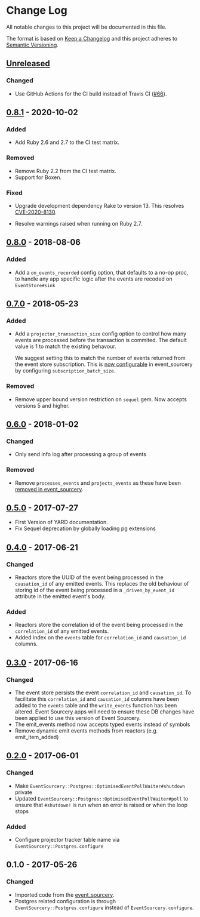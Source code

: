 # Change Log

All notable changes to this project will be documented in this file.

The format is based on [Keep a Changelog](http://keepachangelog.com/)
and this project adheres to [Semantic Versioning](http://semver.org/).

## [Unreleased]
### Changed

- Use GitHub Actions for the CI build instead of Travis CI ([#66]).

[#66]: https://github.com/envato/event_sourcery-postgres/pull/66

## [0.8.1] - 2020-10-02
### Added
- Add Ruby 2.6 and 2.7 to the CI test matrix.

### Removed
- Remove Ruby 2.2 from the CI test matrix.
- Support for Boxen.

### Fixed
- Upgrade development dependency Rake to version 13. This resolves
  [CVE-2020-8130](https://github.com/advisories/GHSA-jppv-gw3r-w3q8).

- Resolve warnings raised when running on Ruby 2.7.

## [0.8.0] - 2018-08-06
### Added
- Add a `on_events_recorded` config option, that defaults to a no-op proc, \
  to handle any app specific logic after the events are recoded on `EventStore#sink`

## [0.7.0] - 2018-05-23
### Added
- Add a `projector_transaction_size` config option to control how many events
  are processed before the transaction is commited. The default value is 1 to
  match the existing behavour.

  We suggest setting this to match the number of events returned from the event
  store subscription. This is [now configurable](https://github.com/envato/event_sourcery/pull/197)
  in event_sourcery by configuring `subscription_batch_size`.

### Removed
- Remove upper bound version restriction on `sequel` gem. Now accepts versions
  5 and higher.

## [0.6.0] - 2018-01-02
### Changed

- Only send info log after processing a group of events

### Removed
  - Remove `processes_events` and `projects_events` as these have been [removed
  in event_sourcery](https://github.com/envato/event_sourcery/pull/161).

## [0.5.0] - 2017-07-27
- First Version of YARD documentation.
- Fix Sequel deprecation by globally loading pg extensions

## [0.4.0] - 2017-06-21
### Changed
- Reactors store the UUID of the event being processed in the `causation_id`
  of any emitted events. This replaces the old behaviour of storing id of the
  event being processed in a `_driven_by_event_id` attribute in the emitted
  event's body.

### Added
- Reactors store the correlation id of the event being processed in the
  `correlation_id` of any emitted events.
- Added index on the `events` table for `correlation_id` and `causation_id`
  columns.

## [0.3.0] - 2017-06-16
### Changed
- The event store persists the event `correlation_id` and `causation_id`.
  To facilitate this `correlation_id` and `causation_id` columns have been
  added to the `events` table and the `write_events` function has been
  altered. Event Sourcery apps will need to ensure these DB changes have
  been applied to use this version of Event Sourcery.
- The emit_events method now accepts typed events instead of symbols
- Remove dynamic emit events methods from reactors (e.g. emit_item_added)

## [0.2.0] - 2017-06-01
### Changed
- Make `EventSourcery::Postgres::OptimisedEventPollWaiter#shutdown` private
- Updated `EventSourcery::Postgres::OptimisedEventPollWaiter#poll` to ensure that `#shutdown!` is run when an error is raised
or when the loop stops

### Added
- Configure projector tracker table name via `EventSourcery::Postgres.configure`

## 0.1.0 - 2017-05-26
### Changed
- Imported code from the [event_sourcery](https://github.com/envato/event_sourcery).
- Postgres related configuration is through `EventSourcery::Postgres.configure`
  instead of `EventSourcery.configure`.

[Unreleased]: https://github.com/envato/event_sourcery-postgres/compare/v0.8.1...HEAD
[0.8.1]: https://github.com/envato/event_sourcery-postgres/compare/v0.8.0...v0.8.1
[0.8.0]: https://github.com/envato/event_sourcery-postgres/compare/v0.7.0...v0.8.0
[0.7.0]: https://github.com/envato/event_sourcery-postgres/compare/v0.6.0...v0.7.0
[0.6.0]: https://github.com/envato/event_sourcery-postgres/compare/v0.5.0...v0.6.0
[0.5.0]: https://github.com/envato/event_sourcery-postgres/compare/v0.4.0...v0.5.0
[0.4.0]: https://github.com/envato/event_sourcery-postgres/compare/v0.3.0...v0.4.0
[0.3.0]: https://github.com/envato/event_sourcery-postgres/compare/v0.2.0...v0.3.0
[0.2.0]: https://github.com/envato/event_sourcery-postgres/compare/v0.1.0...v0.2.0
